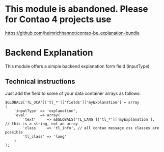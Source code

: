 # This module is abandoned. Please for Contao 4 projects use

https://github.com/heimrichhannot/contao-be_explanation-bundle

# Backend Explanation

This module offers a simple backend explanation form field (inputType).

## Technical instructions

Just add the field to some of your data container arrays as follows:

```
$GLOBALS['TL_DCA']['tl_*']['fields']['myExplanation'] = array
(
    'inputType' => 'explanation',
    'eval'      => array(
        'text'     => &$GLOBALS['TL_LANG']['tl_*']['myExplanation'], // this is a string, not an array
        'class'    => 'tl_info', // all contao message css classes are possible
        'tl_class' => 'long'
    )
);
```
